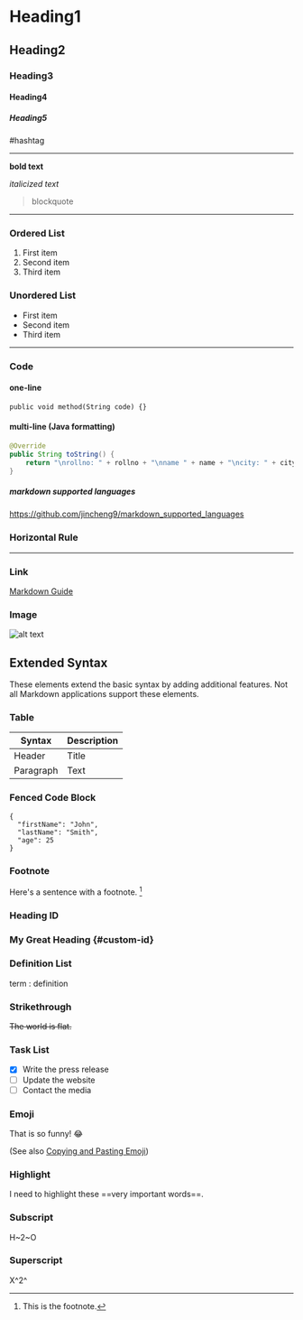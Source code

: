 # Heading1
## Heading2
### Heading3
#### Heading4
##### Heading5

#hashtag

---
**bold text**

*italicized text*

> blockquote
---
### Ordered List

1. First item
2. Second item
3. Third item

### Unordered List

- First item
- Second item
- Third item
---
### Code

#### one-line
`public void method(String code) {}`

#### multi-line (Java formatting)
```Java
@Override  
public String toString() {  
    return "\nrollno: " + rollno + "\nname " + name + "\ncity: " + city;  
}
```

##### markdown supported languages
https://github.com/jincheng9/markdown_supported_languages

### Horizontal Rule

---

### Link

[Markdown Guide](https://www.markdownguide.org)

### Image

![alt text](https://www.markdownguide.org/assets/images/tux.png)

## Extended Syntax

These elements extend the basic syntax by adding additional features. Not all Markdown applications support these elements.

### Table

| Syntax | Description |
| ----------- | ----------- |
| Header | Title |
| Paragraph | Text |

### Fenced Code Block

```
{
  "firstName": "John",
  "lastName": "Smith",
  "age": 25
}
```

### Footnote

Here's a sentence with a footnote. [^1]

[^1]: This is the footnote.

### Heading ID

### My Great Heading {#custom-id}

### Definition List

term
: definition

### Strikethrough

~~The world is flat.~~

### Task List

- [x] Write the press release
- [ ] Update the website
- [ ] Contact the media

### Emoji

That is so funny! :joy:

(See also [Copying and Pasting Emoji](https://www.markdownguide.org/extended-syntax/#copying-and-pasting-emoji))

### Highlight

I need to highlight these ==very important words==.

### Subscript

H~2~O

### Superscript

X^2^
